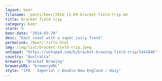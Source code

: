 ```yaml
---
layout: beer
filename: _posts/beer/2016-11-09-bracket-field-trip.md
title: Bracket field trip
category: beer
score: 9
beer-date: "2024-03-29"
desc: "East coast with a super juicy front"
permalink: /beer/:title.html
img: /img/list/bracket-field-trip.jpeg
untappd: "https://untappd.com/b/bracket-brewing-field-trip/5442846"
country: "Australia"
brewery: "Bracket Brewing"
breweryURL: "breweryURL"
style: "IPA - Imperial / Double New England / Hazy"
---
```


